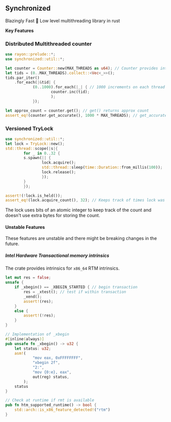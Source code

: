## Synchronized 

Blazingly Fast 🚀 Low level multithreading library in rust


**Key Features**

### Distributed Multithreaded counter
```rust
use rayon::prelude::*;
use synchronized::util::*;

let counter = Counter::new(MAX_THREADS as u64); // Counter provides interior mutability
let tids = (0..MAX_THREADS).collect::<Vec<_>>();
tids.par_iter()
    .for_each(|&tid| {
            (0..1000).for_each(|_| { // 1000 increments on each thread
                    counter.inc(tid);
                    );
            });

let approx_count = counter.get(); // get() returns approx count
assert_eq!(counter.get_accurate(), 1000 * MAX_THREADS); // get_accurate returns the accurate count
```

### Versioned TryLock

```rust
use synchronized::util::*;
let lock = TryLock::new();
std::thread::scope(|s|{
        for _ in 0..32 {
        s.spawn(|| {
                lock.acquire();
                std::thread::sleep(time::Duration::from_millis(100));
                lock.release();
                });
        }
        });

assert!(!lock.is_held());
assert_eq!(lock.acquire_count(), 32); // Keeps track of times lock was acquired
```
The lock uses bits of an atomic integer to keep track of the count and doesn't use extra
bytes for storing the count.


#### Unstable Features
These features are unstable and there might be breaking changes in the future.

##### Intel Hardware Transactional memory intrinsics
The crate provides intrinsics for ``x86_64`` RTM intrinsics.
```rust
let mut res = false;
unsafe {
    if _xbegin() == _XBEGIN_STARTED { // begin transaction
        res = _xtest(); // test if within transaction
        _xend();
        assert!(res);
    }
    else {
        assert!(!res);
    }
}

// Implementation of _xbegin
#[inline(always)]
pub unsafe fn _xbegin() -> u32 {
    let status: u32;
    asm!(
            "mov eax, 0xFFFFFFFF",
            "xbegin 2f",
            "2:",
            "mov {0:e}, eax",
            out(reg) status,
        );
    status
}

// Check at runtime if rmt is available
pub fn htm_supported_runtime() -> bool {
    std::arch::is_x86_feature_detected!("rtm")
}
```


